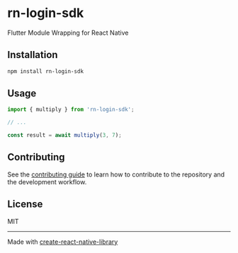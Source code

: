 # rn-login-sdk

Flutter Module Wrapping for React Native

## Installation

```sh
npm install rn-login-sdk
```

## Usage

```js
import { multiply } from 'rn-login-sdk';

// ...

const result = await multiply(3, 7);
```

## Contributing

See the [contributing guide](CONTRIBUTING.md) to learn how to contribute to the repository and the development workflow.

## License

MIT

---

Made with [create-react-native-library](https://github.com/callstack/react-native-builder-bob)
